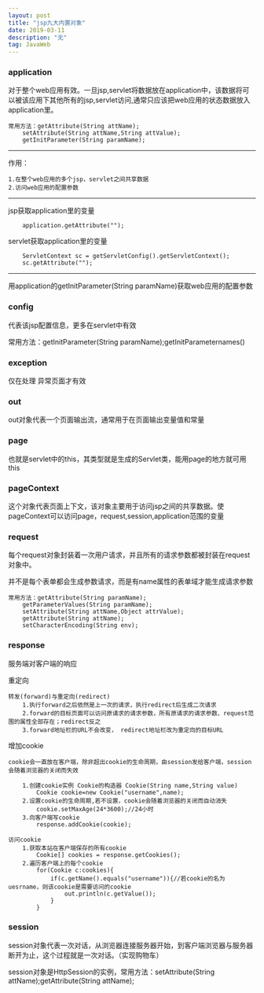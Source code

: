 ```yaml
---
layout: post
title: "jsp九大内置对象"
date: 2019-03-11
description: "无"
tag: JavaWeb
---   
```


### application

对于整个web应用有效。一旦jsp,servlet将数据放在application中，该数据将可以被该应用下其他所有的jsp,servlet访问,通常只应该把web应用的状态数据放入application里。

	常用方法：getAttribute(String attName);
		setAttribute(String attName,String attValue);
		getInitParameter(String paramName);

---

作用：

	1.在整个web应用的多个jsp，servlet之间共享数据
	2.访问web应用的配置参数

---

jsp获取application里的变量

```
	application.getAttribute("");
```

servlet获取application里的变量

```
	ServletContext sc = getServletConfig().getServletContext();
	sc.getAttribute("");
```
---

用application的getInitParameter(String paramName)获取web应用的配置参数    


### config

代表该jsp配置信息，更多在servlet中有效

常用方法：getInitParameter(String paramName);getInitParameternames()
                       
### exception

仅在处理 异常页面才有效

### out

out对象代表一个页面输出流，通常用于在页面输出变量值和常量

### page

也就是servlet中的this，其类型就是生成的Servlet类，能用page的地方就可用this

### pageContext

这个对象代表页面上下文，该对象主要用于访问jsp之间的共享数据。使pageContext可以访问page，request,session,application范围的变量

### request

每个request对象封装着一次用户请求，并且所有的请求参数都被封装在request对象中。

并不是每个表单都会生成参数请求，而是有name属性的表单域才能生成请求参数        

	常用方法：getAttribute(String paramName);
		getParameterValues(String paramName);
		setAttribute(String attName,Object attrValue);
		getAttribute(String attName);
		setCharacterEncoding(String env);

### response

服务端对客户端的响应

重定向

	转发(forward)与重定向(redirect)
		1.执行forward之后依然是上一次的请求，执行redirect后生成二次请求
		2.forward的目标页面可以访问原请求的请求参数，所有原请求的请求参数、request范围的属性全部存在；redirect反之
		3.forward地址栏的URL不会改变， redirect地址栏改为重定向的目标URL

增加cookie

	cookie会一直放在客户端，除非超出cookie的生命周期，由session发给客户端，session会随着浏览器的关闭而失效  

		1.创建cookie实例 Cookie的构造器 Cookie(String name,String value)
			Cookie cookie=new Cookie("username",name);
		2.设置cookie的生命周期,若不设置，cookie会随着浏览器的关闭而自动消失
			cookie.setMaxAge(24*3600);//24小时
		3.向客户端写cookie
			response.addCookie(cookie);

	访问cookie
		1.获取本站在客户端保存的所有cookie
			Cookie[] cookies = response.getCookies();
		2.遍历客户端上的每个cookie
			for(Cookie c:cookies){
				if(c.getName().equals("username")){//若cookie的名为uesrname，则该cookie是需要访问的cookie
					out.println(c.getValue());
				}
			}


### session

session对象代表一次对话，从浏览器连接服务器开始，到客户端浏览器与服务器断开为止，这个过程就是一次对话。（实现购物车）

session对象是HttpSession的实例，常用方法：setAttribute(String attName);getAttribute(String attName);